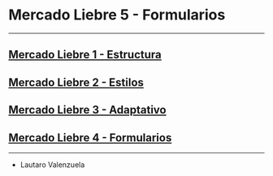 # Mercado Liebre 5 - Formularios
---
## [Mercado Liebre 1 - Estructura](https://github.com/lautaroVal/mercadoLiebre1-estructura.git)
## [Mercado Liebre 2 - Estilos](https://github.com/lautaroVal/mercadoLiebre2-estilos.git)
## [Mercado Liebre 3 - Adaptativo](https://github.com/lautaroVal/mercadoLiebre3-adaptativo.git)
## [Mercado Liebre 4 - Formularios]()

---

- Lautaro Valenzuela

